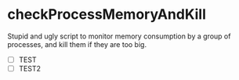 # checkProcessMemoryAndKill
Stupid and ugly script to monitor memory consumption by a group of processes, and kill them if they are too big.

- [ ] TEST
- [ ] TEST2

